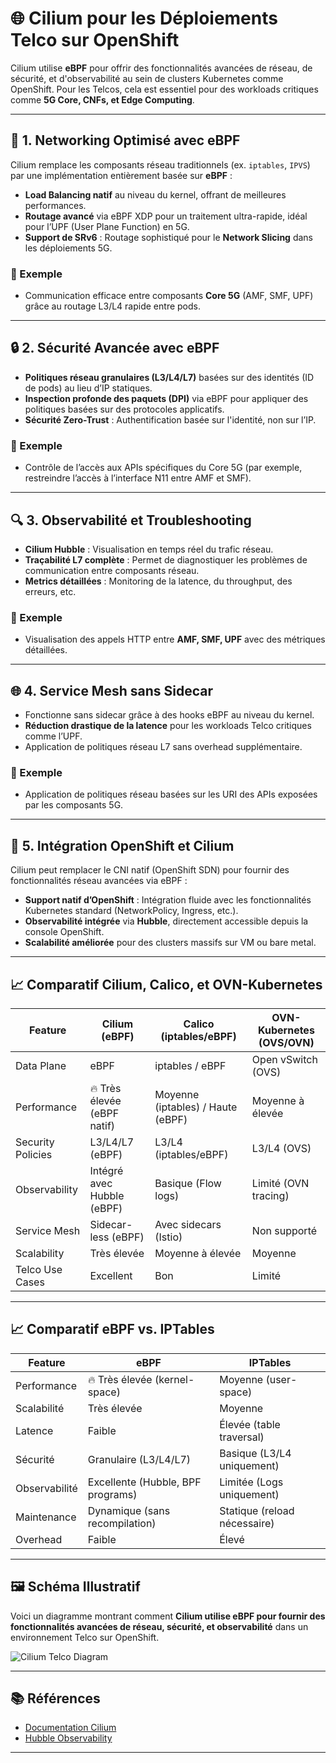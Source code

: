 # 🌐 Cilium pour les Déploiements Telco sur OpenShift

Cilium utilise **eBPF** pour offrir des fonctionnalités avancées de réseau, de sécurité, et d'observabilité au sein de clusters Kubernetes comme OpenShift. Pour les Telcos, cela est essentiel pour des workloads critiques comme **5G Core, CNFs, et Edge Computing**.

---

## 🚀 1. Networking Optimisé avec eBPF

Cilium remplace les composants réseau traditionnels (ex. `iptables`, `IPVS`) par une implémentation entièrement basée sur **eBPF** :

- **Load Balancing natif** au niveau du kernel, offrant de meilleures performances.
- **Routage avancé** via eBPF XDP pour un traitement ultra-rapide, idéal pour l’UPF (User Plane Function) en 5G.
- **Support de SRv6** : Routage sophistiqué pour le **Network Slicing** dans les déploiements 5G.

### 📌 Exemple
- Communication efficace entre composants **Core 5G** (AMF, SMF, UPF) grâce au routage L3/L4 rapide entre pods.

---

## 🔒 2. Sécurité Avancée avec eBPF

- **Politiques réseau granulaires (L3/L4/L7)** basées sur des identités (ID de pods) au lieu d’IP statiques.
- **Inspection profonde des paquets (DPI)** via eBPF pour appliquer des politiques basées sur des protocoles applicatifs.
- **Sécurité Zero-Trust** : Authentification basée sur l'identité, non sur l’IP.

### 📌 Exemple
- Contrôle de l’accès aux APIs spécifiques du Core 5G (par exemple, restreindre l’accès à l’interface N11 entre AMF et SMF).

---

## 🔍 3. Observabilité et Troubleshooting

- **Cilium Hubble** : Visualisation en temps réel du trafic réseau.
- **Traçabilité L7 complète** : Permet de diagnostiquer les problèmes de communication entre composants réseau.
- **Metrics détaillées** : Monitoring de la latence, du throughput, des erreurs, etc.

### 📌 Exemple
- Visualisation des appels HTTP entre **AMF, SMF, UPF** avec des métriques détaillées.

---

## 🌐 4. Service Mesh sans Sidecar

- Fonctionne sans sidecar grâce à des hooks eBPF au niveau du kernel.
- **Réduction drastique de la latence** pour les workloads Telco critiques comme l’UPF.
- Application de politiques réseau L7 sans overhead supplémentaire.

### 📌 Exemple
- Application de politiques réseau basées sur les URI des APIs exposées par les composants 5G.

---

## 🔗 5. Intégration OpenShift et Cilium

Cilium peut remplacer le CNI natif (OpenShift SDN) pour fournir des fonctionnalités réseau avancées via eBPF :

- **Support natif d’OpenShift** : Intégration fluide avec les fonctionnalités Kubernetes standard (NetworkPolicy, Ingress, etc.).
- **Observabilité intégrée** via **Hubble**, directement accessible depuis la console OpenShift.
- **Scalabilité améliorée** pour des clusters massifs sur VM ou bare metal.

---

## 📈 Comparatif Cilium, Calico, et OVN-Kubernetes

| Feature              | **Cilium (eBPF)**  | **Calico (iptables/eBPF)** | **OVN-Kubernetes (OVS/OVN)** |
|----------------------|-------------------|----------------------------|------------------------------|
| Data Plane           | eBPF              | iptables / eBPF            | Open vSwitch (OVS)           |
| Performance          | 🔥 Très élevée (eBPF natif) | Moyenne (iptables) / Haute (eBPF) | Moyenne à élevée             |
| Security Policies    | L3/L4/L7 (eBPF)   | L3/L4 (iptables/eBPF)      | L3/L4 (OVS)                  |
| Observability        | Intégré avec Hubble (eBPF) | Basique (Flow logs)       | Limité (OVN tracing)         |
| Service Mesh         | Sidecar-less (eBPF) | Avec sidecars (Istio)      | Non supporté                |
| Scalability          | Très élevée       | Moyenne à élevée           | Moyenne                     |
| Telco Use Cases      | Excellent         | Bon                        | Limité                      |

---

## 📈 Comparatif eBPF vs. IPTables

| Feature            | **eBPF**             | **IPTables**               |
|--------------------|---------------------|---------------------------|
| Performance        | 🔥 Très élevée (kernel-space) | Moyenne (user-space)     |
| Scalabilité        | Très élevée          | Moyenne                   |
| Latence            | Faible               | Élevée (table traversal)  |
| Sécurité           | Granulaire (L3/L4/L7) | Basique (L3/L4 uniquement) |
| Observabilité      | Excellente (Hubble, BPF programs) | Limitée (Logs uniquement) |
| Maintenance        | Dynamique (sans recompilation) | Statique (reload nécessaire) |
| Overhead           | Faible               | Élevé                     |

---

## 🖼️ Schéma Illustratif

Voici un diagramme montrant comment **Cilium utilise eBPF pour fournir des fonctionnalités avancées de réseau, sécurité, et observabilité** dans un environnement Telco sur OpenShift.

![Cilium Telco Diagram](./A_schematic_diagram_illustrates_how_Cilium_utilize.png)

---

## 📚 Références

- [Documentation Cilium](https://cilium.io/docs/)
- [Hubble Observability](https://docs.cilium.io/en/stable/gettingstarted/hubble/)

---

